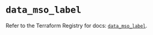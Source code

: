 # `data_mso_label`

Refer to the Terraform Registry for docs: [`data_mso_label`](https://registry.terraform.io/providers/ciscodevnet/mso/1.5.3/docs/data-sources/label).

